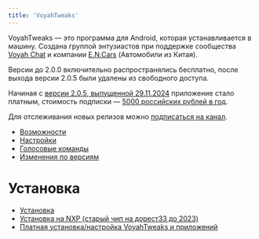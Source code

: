 ```yaml
---
title: 'VoyahTweaks'
---
```


VoyahTweaks — это программа для Android, которая устанавливается в машину. Создана группой энтузиастов при поддержке сообщества [Voyah Chat](https://t.me/voyahchat) и компании [E.N.Cars](https://e-n-cars.ru/) (Автомобили из Китая).

Версии до 2.0.0 включительно распространялись бесплатно, после выхода версии 2.0.5 были удалены из свободного доступа.

Начиная с [версии 2.0.5, выпущенной 29.11.2024](changelog.md#2-0-5) приложение стало платным, стоимость подписки — [5000 российских рублей в год](https://voyahtweaks.ru/payment-page/).

Для отслеживания новых релизов можно [подписаться на канал](https://t.me/VoyahTweaks).

* [Возможности](features.md)
* [Настройки](settings.md)
* [Голосовые команды](voice.md)
* [Изменения по версиям](changelog.md)

# Установка

* [Установка](install.md)
* [Установка на NXP (старый чип на дорест33 до 2023)](install-nxp.md)
* [Платная установка/настройка VoyahTweaks и приложений](https://t.me/voyahchat/133592/625961)

